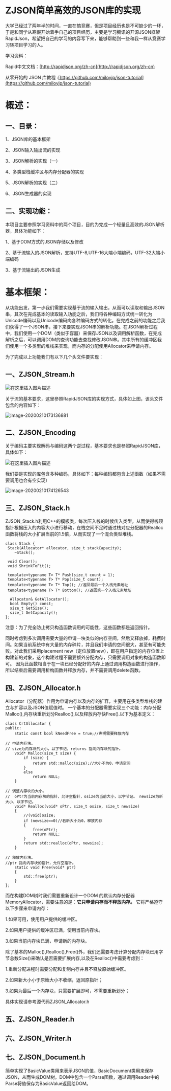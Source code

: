# ZJSON简单高效的JSON库的实现
大学已经过了两年半的时间，一直在搞竞赛，但是项目经历也是不可缺少的一环，于是和同学从寒假开始着手自己的项目经历，主要是学习腾讯的开源JSON框架RapidJson，希望把自己的学习的内容写下来，能够帮助到一些和我一样从竞赛学习转项目学习的人。

学习资料：

Rapid中文文档：[http://rapidjson.org/zh-cn](http://rapidjson.org/zh-cn)

从零开始的 JSON 库教程 :[https://github.com/miloyip/json-tutorial](https://github.com/miloyip/json-tutorial)
# 概述：
## 一、目录：
1、JSON库的基本框架

2、JSON输入输出流的实现

3、JSON解析的实现（一）

4、多类型栈缓冲区与内存分配器的实现

5、JSON解析的实现（二）

6、JSON生成器的实现 

## 二、实现功能：

本项目主要参照学习资料中的两个项目，目的为完成一个轻量且高效的JSON解析器，具体功能如下：

1、基于DOM方式的JSON存储以及修改

2、基于流输入的JSON解析，支持UTF-8,UTF-16大端小端编码，UTF-32大端小端编码

3、基于流输出的JSON生成

# 基本框架：

从功能出发，第一步我们需要实现基于流的输入输出，从而可以读取和输出JSON串，其次在完成基本的读取输入功能之后，我们将各种编码方式统一转化为Unicode编码以及Unicode编码向各种编码方式的转化。在完成之前的功能之后我们获得了一个JSON串，接下来要实现JSON串的解析功能。在JSON解析过程中，我们使用一个DOM（类似于容器）来保存JSON以及调用解析函数，在完成解析之后，可以调用DOM的查询功能去查找修改JSON串。其中所有的缓冲区我们使用一个多类型的堆栈来实现，而内存的分配使用Allocator来申请内存。

为了完成以上功能我们有以下几个头文件要实现：

## 一、ZJSON_Stream.h

![在这里插入图片描述](https://img-blog.csdnimg.cn/2020012819521817.png?x-oss-process=image/watermark,type_ZmFuZ3poZW5naGVpdGk,shadow_10,text_aHR0cHM6Ly9ibG9nLmNzZG4ubmV0L3o0NzI0MjE1MTk=,size_16,color_FFFFFF,t_70)

关于流的基本要求，这里参照RapidJSON库的实现方式，具体如上图，该头文件包含的内容如下：

![image-20200210173136881](https://github.com/z472421519/ZJSON-JSON-/blob/master/Picture/ZJSON_Encoding.PNG)

## 二、ZJSON_Encoding

关于编码主要实现解码与编码这两个逆过程，基本要求也是参照RapidJSON库，具体如下：

![在这里插入图片描述](https://img-blog.csdnimg.cn/20200129161929489.png?x-oss-process=image/watermark,type_ZmFuZ3poZW5naGVpdGk,shadow_10,text_aHR0cHM6Ly9ibG9nLmNzZG4ubmV0L3o0NzI0MjE1MTk=,size_16,color_FFFFFF,t_70)

我们要是实现的库包含多种编码，具体如下：每种编码都包含上述函数（如果不需要调用也会有空实现）

![image-20200210174126543](https://github.com/z472421519/ZJSON-JSON-/blob/master/Picture/ZJSON_Encoding.PNG)

## 三、ZJSON_Stack.h

ZJSON_Stack.h利用C++的模板类，每次压入栈的时候传入类型，从而使得栈顶指针根据压入的内容大小进行移动，在栈空间不足时通过栈对应分配器的Realloc函数将栈的大小扩展当前的1.5倍，从而实现了一个混合类型堆栈。
	
	class Stack {
   	 Stack(Allocator* allocator, size_t stackCapacity);
    	~Stack();
    
   	 void Clear();
   	 void ShrinkToFit();
    
   	 template<typename T> T* Push(size_t count = 1);
   	 template<typename T> T* Pop(size_t count);
  	 template<typename T> T* Top(); //返回最后一个入栈元素地址
   	 template<typename T> T* Bottom(); //返回第一个入栈元素地址

  	  Allocator& GetAllocator();
  	  bool Empty() const;
  	  size_t GetSize();
  	  size_t GetCapacity();
	};
	
注意：为了完全防止拷贝构造函数调用的可能性，这些函数都是返回指针。

同时考虑到多次调用需要大量的申请一块类似的内存空间，然后又释放掉，耗费时间。如果当前系统中有大量的内存碎片，并且我们申请的空间很大，甚至有可能失败。对此我们采用placement new（定位放置new），即在用户指定的内存位置上构建新的对象，这个构建过程不需要额外分配内存，只需要调用对象的构造函数即可。
因为此函数相当于在一块已经分配好的内存上通过调用构造函数进行操作，所以结束后需要调用析构函数并释放内存，并不需要调用delete函数。

## 四、ZJSON_Allocator.h

Allocator（分配器）作用为申请内存以及内存的扩容，主要用在多类型堆栈的建立与扩容以及JSON值赋值时。
一个基本的分配器需要实现三个功能：内存分配Malloc(),内存块重新划分Realloc(),以及释放内存快Free().以下为基本定义：
	
	class CrtAllocator {
	public:
		static const bool kNeedFree = true;//声明需要释放内存
		
	// 申请内存块。
  	// size为内存块的大小，以字节记。returns 指向内存块的指针。
		void* Malloc(size_t size) {
			if (size) {
				return std::malloc(size);//大小不为0，申请空间
			}
			else
				return NULL;
		}
		
	// 调整内存块的大小。
	//  oPtr为当前内存块的指针，允许空指针，osize为当前大小，以字节记。 newsize为新大小，以字节记。
		void* Realloc(void* oPtr, size_t osize, size_t newsize)
		{
			//(void)osize;
			if (newsize==0)//若新大小为0，释放内存
			{
				free(oPtr);
				return NULL;
			}
			return std::realloc(oPtr, newsize);
		}
		
	// 释放内存块。
	//ptr 指向内存块的指针，允许空指针。
		static void Free(void* ptr)
		{
		 	std::free(ptr);
		}
	};
	
而在构建DOM树时我们需要重新设计一个DOM 的默认内存分配器MemoryAllocator，需要注意的是：**它只申请内存而不释放内存。**
它将严格遵守以下步骤来申请内存：

  1.如果可用，使用用户提供的缓冲区。

  2.如果用户提供的缓冲区已满，使用当前内存块。

  3.如果当前内存块已满，申请新的内存块。
	
除了基本的Malloc(),Realloc(),Free()外，我们还需要考虑计算分配内存块已用字节总数Size()来确认是否需要扩展内存,以及在Realloc()中需要考虑到：

  1.重新分配进程时需要分配和复制内存并且不释放原始缓冲区。

  2.如果新大小小于原始大小不收缩，返回原指针；

  3.如果为最后一个内存块，只需要扩展即可，不需要重新划分；
	
具体实现请参考源代码ZJSON_Allocator.h

## 五、ZJSON_Reader.h

## 六、ZJSON_Writer.h

## 七、ZJSON_Document.h
简单实现了BasicValue类用来表示JSON的值，BasicDocument类用来保存JSON，从而生成DOM树。DOM中包含一个Parse函数，通过调用Reader中的Parse将值保存为BasicValue返回给DOM。
